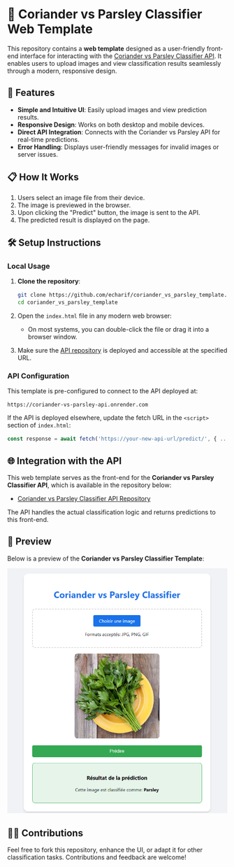 # 🌿 Coriander vs Parsley Classifier Web Template

This repository contains a **web template** designed as a user-friendly front-end interface for interacting with the [Coriander vs Parsley Classifier API](https://github.com/echarif/coriander_vs_parsley_api.git). It enables users to upload images and view classification results seamlessly through a modern, responsive design.

## 🚀 Features

- **Simple and Intuitive UI**: Easily upload images and view prediction results.
- **Responsive Design**: Works on both desktop and mobile devices.
- **Direct API Integration**: Connects with the Coriander vs Parsley API for real-time predictions.
- **Error Handling**: Displays user-friendly messages for invalid images or server issues.

## 📋 How It Works

1. Users select an image file from their device.
2. The image is previewed in the browser.
3. Upon clicking the "Predict" button, the image is sent to the API.
4. The predicted result is displayed on the page.

## 🛠️ Setup Instructions

### Local Usage

1. **Clone the repository**:
   ```bash
   git clone https://github.com/echarif/coriander_vs_parsley_template.git
   cd coriander_vs_parsley_template
   ```

2. Open the `index.html` file in any modern web browser:
   - On most systems, you can double-click the file or drag it into a browser window.

3. Make sure the [API repository](https://github.com/your-username/coriander-vs-parsley-classifier-api) is deployed and accessible at the specified URL.

### API Configuration

This template is pre-configured to connect to the API deployed at:
```
https://coriander-vs-parsley-api.onrender.com
```
If the API is deployed elsewhere, update the fetch URL in the `<script>` section of `index.html`:
```javascript
const response = await fetch('https://your-new-api-url/predict/', { ... });
```

## 🌐 Integration with the API

This web template serves as the front-end for the **Coriander vs Parsley Classifier API**, which is available in the repository below:
- [Coriander vs Parsley Classifier API Repository](https://github.com/echarif/coriander_vs_parsley_api.git)

The API handles the actual classification logic and returns predictions to this front-end.

## 🎨 Preview

Below is a preview of the **Coriander vs Parsley Classifier Template**:

![Template Preview](images/template_preview.png)

## 🧑‍💻 Contributions

Feel free to fork this repository, enhance the UI, or adapt it for other classification tasks. Contributions and feedback are welcome!

